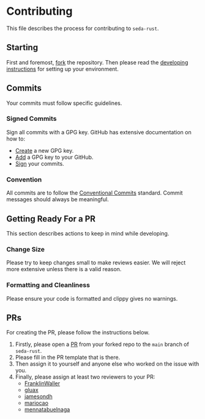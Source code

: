 # Contributing

This file describes the process for contributing to `seda-rust`.

## Starting

<!-- TODO put the fork link here once it's enabled. -->

First and foremost, [fork]() the repository. Then please read the
[developing instructions](DEVELOPING.md) for setting up your environment.

## Commits

Your commits must follow specific guidelines.

### Signed Commits

Sign all commits with a GPG key. GitHub has extensive documentation on how to:

- [Create](https://docs.github.com/en/authentication/managing-commit-signature-verification/generating-a-new-gpg-key)
  a new GPG key.
- [Add](https://docs.github.com/en/authentication/managing-commit-signature-verification/A-a-gpg-key-to-your-github-account)
  a GPG key to your GitHub.
- [Sign](https://docs.github.com/en/authentication/managing-commit-signature-verification/A-a-gpg-key-to-your-github-account)
  your commits.

### Convention

All commits are to follow the
[Conventional Commits](https://www.conventionalcommits.org/en/v1.0.0/) standard.
Commit messages should always be meaningful.

## Getting Ready For a PR

This section describes actions to keep in mind while developing.

### Change Size

Please try to keep changes small to make reviews easier. We will reject more
extensive unless there is a valid reason.

### Formatting and Cleanliness

Please ensure your code is formatted and clippy gives no warnings.

## PRs

For creating the PR, please follow the instructions below.

1. Firstly, please open a
   [PR](https://github.com/SedaProtocol/seda-rust/compare) from your forked repo
   to the `main` branch of `seda-rust`.
2. Please fill in the PR template that is there.
3. Then assign it to yourself and anyone else who worked on the issue with you.
4. Finally, please assign at least two reviewers to your PR:
   - [FranklinWaller](https://github.com/FranklinWaller)
   - [gluax](https://github.com/gluax)
   - [jamesondh](https://github.com/jamesondh)
   - [mariocao](https://github.com/mariocao)
   - [mennatabuelnaga](https://github.com/mennatabuelnaga)
